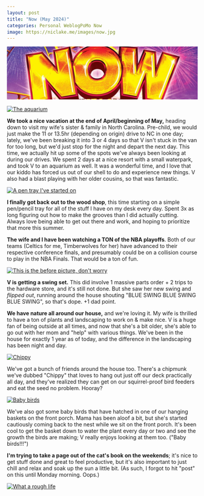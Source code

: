 ```yaml
---
layout: post
title: "Now (May 2024)"
categories: Personal WeblogPoMo Now
image: https://niclake.me/images/now.jpg
---
```


![Now That's What I Call Content][headerImg]

<a href="{{ site.baseurl }}/images/aquarium.JPG">
  <img alt="The aquarium" class="photo photo-left" src="{{ site.baseurl }}/images/aquarium.JPG" />
</a>

**We took a nice vacation at the end of April/beginning of May,** heading down to visit my wife's sister & family in North Carolina. Pre-child, we would just make the 11 or 13.5hr (depending on origin) drive to NC in one day; lately, we've been breaking it into 3 or 4 days so that V isn't stuck in the van for too long, but we'd just stop for the night and depart the next day. This time, we actually hit up some of the spots we've always been looking at during our drives. We spent 2 days at a nice resort with a small waterpark, and took V to an aquarium as well. It was a wonderful time, and I love that our kiddo has forced us out of our shell to do and experience new things. V also had a blast playing with her older cousins, so that was fantastic.

<a href="{{ site.baseurl }}/images/pentray.JPG">
  <img alt="A pen tray I've started on" class="photo photo-right" src="{{ site.baseurl }}/images/pentray.JPG" />
</a>

**I finally got back out to the wood shop**, this time starting on a simple pen/pencil tray for all of the stuff I have on my desk every day. Spent 3x as long figuring out how to make the grooves than I did actually cutting. Always love being able to get out there and work, and hoping to prioritize that more this summer.

**The wife and I have been watching a TON of the NBA playoffs**. Both of our teams (Celtics for me, Timberwolves for her) have advanced to their respective conference finals, and presumably could be on a collision course to play in the NBA Finals. That would be a ton of fun.

<a href="{{ site.baseurl }}/images/swing.JPG">
  <img alt="This is the before picture, don't worry" class="photo photo-left" src="{{ site.baseurl }}/images/swing.JPG" />
</a>

**V is getting a swing set.** This did involve 1 massive parts order + 2 trips to the hardware store, and it's still not done. But she saw her new swing and _flipped out_, running around the house shouting "BLUE SWING BLUE SWING BLUE SWING", so that's dope. +1 dad point.

**We have nature all around our house,** and we're loving it. My wife is thrilled to have a ton of plants and landscaping to work on & make nice. V is a huge fan of being outside at all times, and now that she's a bit older, she's able to go out with her mom and "help" with various things. We've been in the house for exactly 1 year as of today, and the difference in the landscaping has been night and day.

<a href="{{ site.baseurl }}/images/chippy.JPG">
  <img alt="Chippy" class="photo photo-left" src="{{ site.baseurl }}/images/chippy.JPG" />
</a>

We've got a bunch of friends around the house too. There's a chipmunk we've dubbed "Chippy" that loves to hang out just off our deck practically all day, and they've realized they can get on our squirrel-proof bird feeders and eat the seed no problem. Hooray?

<a href="{{ site.baseurl }}/images/birds.JPG">
  <img alt="Baby birds" class="photo photo-right" src="{{ site.baseurl }}/images/birds.JPG" />
</a>

We've also got some baby birds that have hatched in one of our hanging baskets on the front porch. Mama has been aloof a bit, but she's started cautiously coming back to the nest while we sit on the front porch. It's been cool to get the basket down to water the plant every day or two and see the growth the birds are making; V really enjoys looking at them too. ("Baby birds!!!")

**I'm trying to take a page out of the cat's book on the weekends**; it's nice to get stuff done and great to feel productive, but it's also important to just chill and relax and soak up the sun a little bit. (As such, I forgot to hit "post" on this until Monday morning. Oops.)

<a href="{{ site.baseurl }}/images/beaunap.jpg">
  <img alt="What a rough life" class="photo" src="{{ site.baseurl }}/images/beaunap.jpg" />
</a>

[headerImg]: /images/now.jpg
